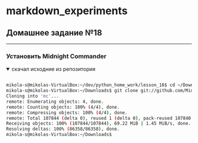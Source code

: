 # markdown_experiments

## Домашнее задание №18

----------------
### Установить Midnight Commander

<details open="open">
	<summary>скачал исходние из репозитория</summary>	

```bash

mikola-s@mikolas-VirtualBox:~/dev/python_home_work/lesson_18$ cd ~/Downloads/
mikola-s@mikolas-VirtualBox:~/Downloads$ git clone git://github.com/MidnightCommander/mc.git
Cloning into 'mc'...
remote: Enumerating objects: 4, done.
remote: Counting objects: 100% (4/4), done.
remote: Compressing objects: 100% (4/4), done.
remote: Total 107844 (delta 0), reused 1 (delta 0), pack-reused 107840
Receiving objects: 100% (107844/107844), 69.22 MiB | 1.45 MiB/s, done.
Resolving deltas: 100% (86358/86358), done.
mikola-s@mikolas-VirtualBox:~/Downloads$

```

</details>
